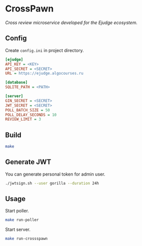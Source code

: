 # CrossPawn

*Cross review microservice developed for the Ejudge ecosystem.*

## Config

Create `config.ini` in project directory.

```ini
[ejudge]
API_KEY = <KEY>
API_SECRET = <SECRET>
URL = https://ejudge.algocourses.ru

[database]
SQLITE_PATH = <PATH>

[server]
GIN_SECRET = <SECRET>
JWT_SECRET = <SECRET>
POLL_BATCH_SIZE = 50
POLL_DELAY_SECONDS = 10
REVIEW_LIMIT = 3
```

## Build

```bash
make
```

## Generate JWT

You can generate personal token for admin user.

```bash
./jwtsign.sh --user gorilla --duration 24h
```

## Usage

Start poller.

```bash
make run-poller
```

Start server.

```bash
make run-crossspawn
```
